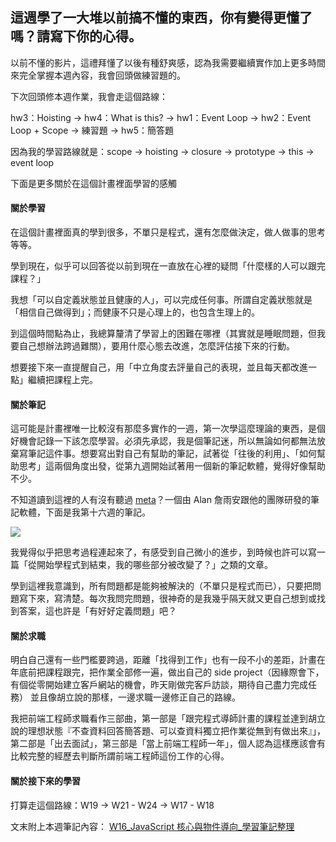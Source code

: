 ## 這週學了一大堆以前搞不懂的東西，你有變得更懂了嗎？請寫下你的心得。

以前不懂的影片，這禮拜懂了以後有種舒爽感，認為我需要繼續實作加上更多時間來完全掌握本週內容，我會回頭做練習題的。

下次回頭修本週作業，我會走這個路線：

hw3：Hoisting -> hw4：What is this? -> hw1：Event Loop -> hw2：Event Loop + Scope -> 練習題 -> hw5：簡答題

因為我的學習路線就是：scope -> hoisting -> closure -> prototype -> this -> event loop

下面是更多關於在這個計畫裡面學習的感觸

#### 關於學習

在這個計畫裡面真的學到很多，不單只是程式，還有怎麼做決定，做人做事的思考等等。

學到現在，似乎可以回答從以前到現在一直放在心裡的疑問「什麼樣的人可以跟完課程？」

我想「可以自定義狀態並且健康的人」，可以完成任何事。所謂自定義狀態就是「相信自己做得到」；而健康不只是心理上的，也包含生理上的。

到這個時間點為止，我總算釐清了學習上的困難在哪裡（其實就是睡眠問題，但我要自己想辦法跨過難關），要用什麼心態去改進，怎麼評估接下來的行動。

想要接下來一直提醒自己，用「中立角度去評量自己的表現，並且每天都改進一點」繼續把課程上完。

#### 關於筆記

這可能是計畫裡唯一比較沒有那麼多實作的一週，第一次學這麼理論的東西，是個好機會記錄一下該怎麼學習。必須先承認，我是個筆記迷，所以無論如何都無法放棄寫筆記這件事。想要寫出對自己有幫助的筆記，試著從「往後的利用」、「如何幫助思考」這兩個角度出發，從第九週開始試著用一個新的筆記軟體，覺得好像幫助不少。

不知道讀到這裡的人有沒有聽過 [meta](https://projectmeta.app/)？一個由 Alan 詹雨安跟他的團隊研發的筆記軟體，下面是我第十六週的筆記。

![](https://imgur.com/RJ3pv5F.png)

我覺得似乎把思考過程連起來了，有感受到自己微小的進步，到時候也許可以寫一篇「從開始學程式到結束，我的哪些部分被改變了？」之類的文章。

學到這裡我意識到，所有問題都是能夠被解決的（不單只是程式而已），只要把問題寫下來，寫清楚。每次我問完問題，很神奇的是我幾乎隔天就又更自己想到或找到答案，這也許是「有好好定義問題」吧？

#### 關於求職

明白自己還有一些門檻要跨過，距離「找得到工作」也有一段不小的差距，計畫在年底前把課程跟完，把作業全部修一遍，做出自己的 side project（因緣際會下，有個從零開始建立客戶網站的機會，昨天剛做完客戶訪談，期待自己盡力完成任務） 並且像胡立說的那樣，一邊求職一邊修正自己的路線。

我把前端工程師求職看作三部曲，第一部是「跟完程式導師計畫的課程並達到胡立說的理想狀態『不查資料回答簡答題、可以查資料獨立把作業從無到有做出來』」，第二部是「出去面試」，第三部是「當上前端工程師一年」，個人認為這樣應該會有比較完整的經歷去判斷所謂前端工程師這份工作的心得。

#### 關於接下來的學習

打算走這個路線：W19 -> W21 - W24 -> W17 - W18

文末附上本週筆記內容： [W16_JavaScript 核心與物件導向_學習筆記整理](https://coding-ontheway.coderbridge.io/2021/10/12/w16_javascript-%E6%A0%B8%E5%BF%83%E8%88%87%E7%89%A9%E4%BB%B6%E5%B0%8E%E5%90%91/)